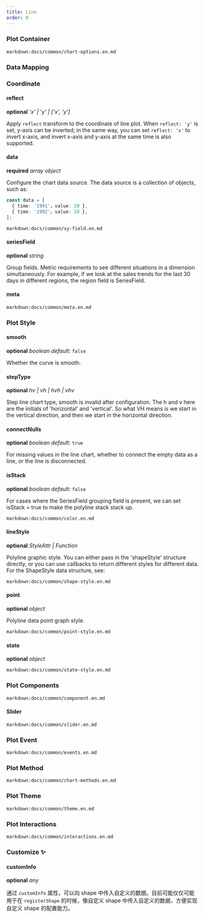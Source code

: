 ```yaml
---
title: Line
order: 0
---
```


### Plot Container

`markdown:docs/common/chart-options.en.md`

### Data Mapping

### Coordinate

#### reflect

<description>**optional** _'x' | 'y' | ['x', 'y']_</description>

Apply `reflect` transform to the coordinate of line plot. When `reflect: 'y'` is set, y-axis can be inverted; in the same way, you can set `reflect: 'x'` to invert x-axis, and invert x-axis and y-axis at the same time is also supported.

#### data

<description>**required** _array object_</description>

Configure the chart data source. The data source is a collection of objects, such as:

```ts
const data = [
  { time: '1991'，value: 20 },
  { time: '1992'，value: 20 },
];
```

`markdown:docs/common/xy-field.en.md`

#### seriesField

<description>**optional** _string_</description>

Group fields. Metric requirements to see different situations in a dimension simultaneously. For example, if we look at the sales trends for the last 30 days in different regions, the region field is SeriesField.

#### meta

`markdown:docs/common/meta.en.md`

### Plot Style

#### smooth

<description>**optional** _boolean_ _default:_ `false`</description>

Whether the curve is smooth.

#### stepType

<description>**optional** _hv | vh | hvh | vhv_</description>

Step line chart type, smooth is invalid after configuration. The h and v here are the initials of 'horizontal' and 'vertical'. So what VH means is we start in the vertical direction, and then we start in the horizontal direction.

#### connectNulls

<description>**optional** _boolean_ _default:_ `true`</description>

For missing values in the line chart, whether to connect the empty data as a line, or the line is disconnected.

#### isStack

<description>**optional** _boolean_ _default:_ `false`</description>

For cases where the SeriesField grouping field is present, we can set isStack = true to make the polyline stack stack up.

`markdown:docs/common/color.en.md`

#### lineStyle

<description>**optional** _StyleAttr | Function_</description>

Polyline graphic style. You can either pass in the 'shapeStyle' structure directly, or you can use callbacks to return different styles for different data. For the ShapeStyle data structure, see:

`markdown:docs/common/shape-style.en.md`

#### point

<description>**optional** _object_</description>

Polyline data point graph style.

`markdown:docs/common/point-style.en.md`

#### state

<description>**optional** _object_</description>

`markdown:docs/common/state-style.en.md`

### Plot Components

`markdown:docs/common/component.en.md`

#### Slider

`markdown:docs/common/slider.en.md`

### Plot Event

`markdown:docs/common/events.en.md`

### Plot Method

`markdown:docs/common/chart-methods.en.md`

### Plot Theme

`markdown:docs/common/theme.en.md`

### Plot Interactions

`markdown:docs/common/interactions.en.md`

### Customize ✨

#### customInfo

<description>**optional** _any_</description>

通过 `customInfo` 属性，可以向 shape 中传入自定义的数据。目前可能仅仅可能用于在 `registerShape` 的时候，像自定义 shape 中传入自定义的数据，方便实现自定义 shape 的配置能力。

